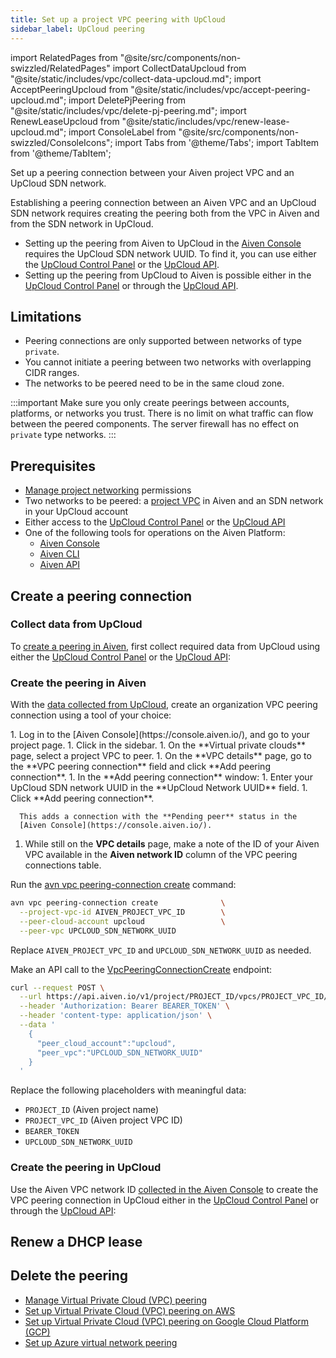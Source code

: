 ```yaml
---
title: Set up a project VPC peering with UpCloud
sidebar_label: UpCloud peering
---
```


import RelatedPages from "@site/src/components/non-swizzled/RelatedPages"
import CollectDataUpcloud from "@site/static/includes/vpc/collect-data-upcloud.md";
import AcceptPeeringUpcloud from "@site/static/includes/vpc/accept-peering-upcloud.md";
import DeletePjPeering from "@site/static/includes/vpc/delete-pj-peering.md";
import RenewLeaseUpcloud from "@site/static/includes/vpc/renew-lease-upcloud.md";
import ConsoleLabel from "@site/src/components/non-swizzled/ConsoleIcons";
import Tabs from '@theme/Tabs';
import TabItem from '@theme/TabItem';

Set up a peering connection between your Aiven project VPC and an UpCloud SDN network.

Establishing a peering connection between an Aiven VPC and an UpCloud SDN network requires
creating the peering both from the VPC in Aiven and from the SDN network in UpCloud.

- Setting up the peering from Aiven to UpCloud in the
  [Aiven Console](https://console.aiven.io/) requires the UpCloud SDN network UUID.
  To find it, you can use either the [UpCloud Control Panel](https://hub.upcloud.com/)
  or the [UpCloud API](https://developers.upcloud.com/1.3/).
- Setting up the peering from UpCloud to Aiven is possible either in the
  [UpCloud Control Panel](https://hub.upcloud.com/) or through the
  [UpCloud API](https://developers.upcloud.com/1.3/).

## Limitations

-   Peering connections are only supported between networks of type
    `private`.
-   You cannot initiate a peering between two networks with overlapping
    CIDR ranges.
-   The networks to be peered need to be in the same cloud zone.

:::important
Make sure you only create peerings between accounts, platforms, or
networks you trust. There is no limit on what traffic can flow between
the peered components. The server firewall has no effect on `private`
type networks.
:::

## Prerequisites

- [Manage project networking](/docs/platform/concepts/permissions#project-permissions)
  permissions
- Two networks to be peered: a
  [project VPC](/docs/platform/howto/manage-project-vpc)
  in Aiven and an SDN network in your UpCloud account
- Either access to the [UpCloud Control Panel](https://hub.upcloud.com/) or the
  [UpCloud API](https://developers.upcloud.com/1.3/)
- One of the following tools for operations on the Aiven Platform:
  - [Aiven Console](https://console.aiven.io/)
  - [Aiven CLI](/docs/tools/cli)
  - [Aiven API](/docs/tools/api)

## Create a peering connection

### Collect data from UpCloud

To [create a peering in Aiven](/docs/platform/howto/vpc-peering-upcloud#create-the-peering-in-aiven),
first collect required data from UpCloud using either the
[UpCloud Control Panel](https://hub.upcloud.com/) or the
[UpCloud API](https://developers.upcloud.com/1.3/):

<CollectDataUpcloud/>

### Create the peering in Aiven

With the
[data collected from UpCloud](/docs/platform/howto/vpc-peering-upcloud#collect-data-from-upcloud),
create an organization VPC peering connection using a tool of your choice:

<Tabs groupId="group1">
<TabItem value="console" label="Aiven Console" default>
1. Log in to the [Aiven Console](https://console.aiven.io/), and go to your project page.
1. Click <ConsoleLabel name="vpcs"/> in the sidebar.
1. On the **Virtual private clouds** page, select a project VPC to peer.
1. On the **VPC details** page, go to the **VPC peering connection** field and click
   **Add peering connection**.
1. In the **Add peering connection** window:
   1. Enter your UpCloud SDN network UUID in the **UpCloud Network UUID** field.
   1. Click **Add peering connection**.

      This adds a connection with the **Pending peer** status in the
      [Aiven Console](https://console.aiven.io/).

1. While still on the **VPC details** page, make a note of the ID of your Aiven VPC
   available in the **Aiven network ID** column of the VPC peering connections table.

</TabItem>
<TabItem value="cli" label="Aiven CLI">

Run the
[avn vpc peering-connection create](/docs/tools/cli/vpc#avn-vpc-peering-connection-create)
command:

```bash
avn vpc peering-connection create              \
  --project-vpc-id AIVEN_PROJECT_VPC_ID        \
  --peer-cloud-account upcloud                 \
  --peer-vpc UPCLOUD_SDN_NETWORK_UUID
```

Replace `AIVEN_PROJECT_VPC_ID` and `UPCLOUD_SDN_NETWORK_UUID` as needed.

</TabItem>
<TabItem value="api" label="Aiven API">

Make an API call to the
[VpcPeeringConnectionCreate](https://api.aiven.io/doc/#tag/Project/operation/VpcPeeringConnectionCreate)
endpoint:

```bash
curl --request POST \
  --url https://api.aiven.io/v1/project/PROJECT_ID/vpcs/PROJECT_VPC_ID/peering-connections \
  --header 'Authorization: Bearer BEARER_TOKEN' \
  --header 'content-type: application/json' \
  --data '
    {
      "peer_cloud_account":"upcloud",
      "peer_vpc":"UPCLOUD_SDN_NETWORK_UUID"
    }
  '
```

Replace the following placeholders with meaningful data:

- `PROJECT_ID` (Aiven project name)
- `PROJECT_VPC_ID` (Aiven project VPC ID)
- `BEARER_TOKEN`
- `UPCLOUD_SDN_NETWORK_UUID`

</TabItem>
</Tabs>

### Create the peering in UpCloud

Use the Aiven VPC network ID
[collected in the Aiven Console](/docs/platform/howto/vpc-peering-upcloud#create-the-peering-in-aiven)
to create the VPC peering connection in UpCloud either in the
[UpCloud Control Panel](https://hub.upcloud.com/) or through the
[UpCloud API](https://developers.upcloud.com/1.3/):

<AcceptPeeringUpcloud/>

## Renew a DHCP lease

<RenewLeaseUpcloud/>

## Delete the peering

<DeletePjPeering/>

<RelatedPages/>

-   [Manage Virtual Private Cloud (VPC) peering](/docs/platform/howto/manage-project-vpc)
-   [Set up Virtual Private Cloud (VPC) peering on AWS](/docs/platform/howto/vpc-peering-aws)
-   [Set up Virtual Private Cloud (VPC) peering on Google Cloud Platform (GCP)](/docs/platform/howto/vpc-peering-gcp)
-   [Set up Azure virtual network peering](/docs/platform/howto/vnet-peering-azure)
